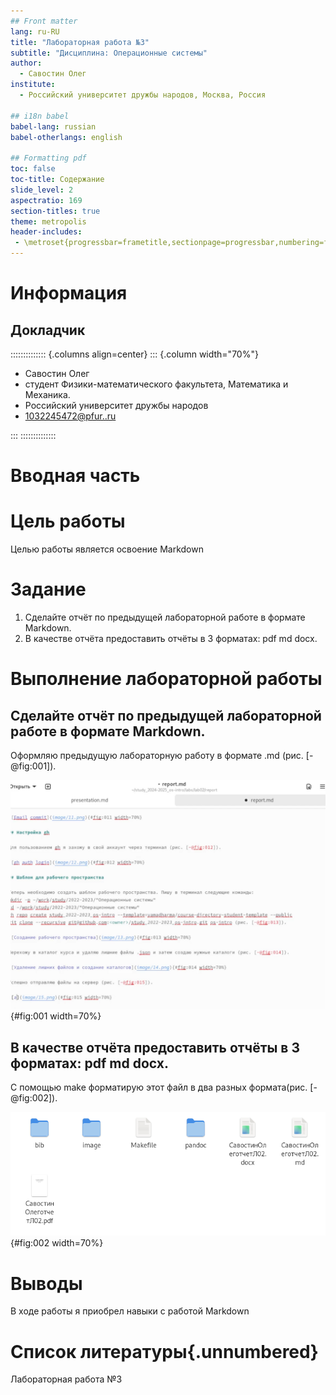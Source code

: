 ```yaml
---
## Front matter
lang: ru-RU
title: "Лабораторная работа №3"
subtitle: "Дисциплина: Операционные системы"
author: 
  - Савостин Олег
institute:
  - Российский университет дружбы народов, Москва, Россия

## i18n babel
babel-lang: russian
babel-otherlangs: english

## Formatting pdf
toc: false
toc-title: Содержание
slide_level: 2
aspectratio: 169
section-titles: true
theme: metropolis
header-includes:
 - \metroset{progressbar=frametitle,sectionpage=progressbar,numbering=fraction}
---
```


# Информация

## Докладчик

:::::::::::::: {.columns align=center}
::: {.column width="70%"}

  * Савостин Олег
  * студент Физики-математического факультета, Математика и Механика.
  * Российский университет дружбы народов
  * [1032245472@pfur..ru](mailto:1032245472@pfur.ru)

:::
::::::::::::::

# Вводная часть

# Цель работы

Целью работы является освоение Markdown

# Задание

1. Сделайте отчёт по предыдущей лабораторной работе в формате Markdown.
2. В качестве отчёта предоставить отчёты в 3 форматах: pdf md docx.

# Выполнение лабораторной работы

## Сделайте отчёт по предыдущей лабораторной работе в формате Markdown.

Оформляю предыдущую лабораторную работу в формате .md (рис. [-@fig:001]).

![Предыдущая работа](image/1.png){#fig:001 width=70%}

## В качестве отчёта предоставить отчёты в 3 форматах: pdf md docx.

С помощью make форматирую этот файл в два разных формата(рис. [-@fig:002]).

![Два файла](image/2.png){#fig:002 width=70%}

# Выводы

В ходе работы я приобрел навыки с работой Markdown


# Список литературы{.unnumbered}

Лабораторная работа №3


